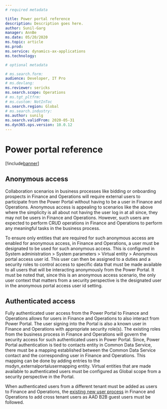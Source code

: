 ```yaml
---
# required metadata

title: Power portal reference
description: Description goes here.
author: Sunil-Garg
manager: AnnBe
ms.date: 05/20/2020
ms.topic: article
ms.prod:
ms.service: dynamics-ax-applications
ms.technology: 

# optional metadata

# ms.search.form:
audience: Developer, IT Pro
# ms.devlang: 
ms.reviewer: sericks
ms.search.scope: Operations
# ms.tgt_pltfrm: 
# ms.custom: NotInToc
ms.search.region: Global
# ms.search.industry:
ms.author: sunilg
ms.search.validFrom: 2020-05-31
ms.dyn365.ops.version: 10.0.12
---
```


# Power portal reference

[!include[banner](../includes/banner.md)]

Anonymous access
----------------

Collaboration scenarios in business processes like bidding or onboarding prospects in Finance and Operations will require external users to participate from the Power Portal without having to be a user in Finance and Operations. Anonymous access is appealing to scenarios like the above where the simplicity is all about not having the user log in at all since, they may not be users in Finance and Operations. However, such users are expected to perform CRUD operations in Finance and Operations to perform any meaningful tasks in the
business process.

To ensure only entities that are required for such anonymous access are enabled for anonymous access, in Finance and Operations, a user must be designated to be used for such anonymous access. This is configured in System administration \> System parameters \> Virtual entity \> Anonymous portal access user id. This user can then be assigned to a duties and a security roles to control access to
specific data that must be made available to all users that will be interacting anonymously from the Power Portal. It must be noted that, since this is an anonymous access scenario, the only user context that matters from a security perspective is the designated user in the anonymous portal access user id setting.

Authenticated access
--------------------

Fully authenticated user access from the Power Portal to Finance and Operations allows for users in Finance and Operations to also interact from Power Portal. The user signing into the Portal is also a known user in Finance and Operations with appropriate security role(s). The existing roles from the business process in Finance and Operations will govern the security access for such authenticated
users in Power Portal. Since, Power Portal authentication is tied to contacts entity in Common Data Service, there must be a mapping established between the Common Data Service contact and the corresponding user in Finance and Operations. This mapping can be done by adding entries to the msdyn_externalportalusermapping entity. Virtual entities that are made available to authenticated users must be configured as Global
scope from a security perspective in the Portal.

When authenticated users from a different tenant must be added as users to Finance and Operations, the [existing new user
process](https://docs.microsoft.com/en-us/dynamics365/fin-ops-core/dev-itpro/sysadmin/tasks/create-new-users) in Finance and Operations to add cross tenant users as AAD B2B guest users must be followed.
